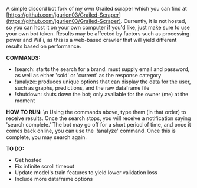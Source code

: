 A simple discord bot fork of my own Grailed scraper which you can find at [https://github.com/jgurien03/Grailed-Scraper](https://github.com/jgurien03/Grailed-Scraper). Currently, it is not hosted, so you can host it on your own computer if you'd like, just make sure to use your own bot token. Results may be affected by factors such as processing power and WiFi, as this is a web-based crawler that will yield different results based on performance.

**COMMANDS:**
- !search: starts the search for a brand. must supply email and password, as well as either 'sold' or 'current' as the response category
- !analyze: produces unique options that can display the data for the user, such as graphs, predictions, and the raw dataframe file
- !shutdown: shuts down the bot; only available for the owner (me) at the moment

**HOW TO RUN:** \n
Using the commands above, type them (in that order) to receive results. Once the search stops, you will receive a notification saying 'search complete.' The bot may go off for a short period of time, and once it comes back online, you can use the '!analyze' command. Once this is complete, you may search again.

**TO DO:**
- Get hosted
- Fix infinite scroll timeout
- Update model's train features to yield lower validation loss
- Include more dataframe options

